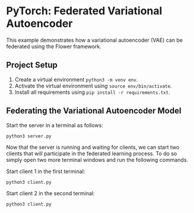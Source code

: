 # PyTorch: Federated Variational Autoencoder

This example demonstrates how a variational autoencoder (VAE) can be federated using the Flower framework.

## Project Setup

1. Create a virtual environment `python3 -m venv env`.
2. Activate the virtual environment using `source env/bin/activate`.
3. Install all requirements using `pip install -r requirements.txt`.

## Federating the Variational Autoencoder Model

Start the server in a terminal as follows:

```shell
python3 server.py
```

Now that the server is running and waiting for clients, we can start two clients that will participate in the federated learning process. To do so simply open two more terminal windows and run the following commands.

Start client 1 in the first terminal:

```shell
python3 client.py
```

Start client 2 in the second terminal:

```shell
python3 client.py
```